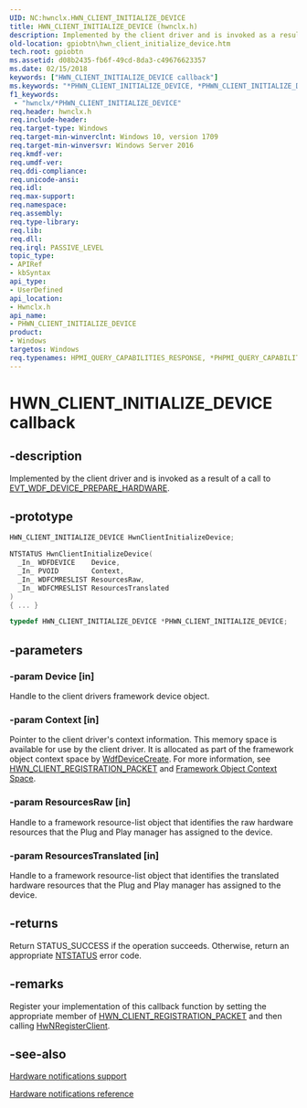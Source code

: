 ```yaml
---
UID: NC:hwnclx.HWN_CLIENT_INITIALIZE_DEVICE
title: HWN_CLIENT_INITIALIZE_DEVICE (hwnclx.h)
description: Implemented by the client driver and is invoked as a result of a call to EVT_WDF_DEVICE_PREPARE_HARDWARE.
old-location: gpiobtn\hwn_client_initialize_device.htm
tech.root: gpiobtn
ms.assetid: d08b2435-fb6f-49cd-8da3-c49676623357
ms.date: 02/15/2018
keywords: ["HWN_CLIENT_INITIALIZE_DEVICE callback"]
ms.keywords: "*PHWN_CLIENT_INITIALIZE_DEVICE, *PHWN_CLIENT_INITIALIZE_DEVICE callback function pointer, HWN_CLIENT_INITIALIZE_DEVICE, HwnClientInitializeDevice, HwnClientInitializeDevice callback function, gpiobtn.hwn_client_initialize_device, hwnclx/HwnClientInitializeDevice"
f1_keywords:
 - "hwnclx/*PHWN_CLIENT_INITIALIZE_DEVICE"
req.header: hwnclx.h
req.include-header:
req.target-type: Windows
req.target-min-winverclnt: Windows 10, version 1709
req.target-min-winversvr: Windows Server 2016
req.kmdf-ver:
req.umdf-ver:
req.ddi-compliance:
req.unicode-ansi:
req.idl:
req.max-support:
req.namespace:
req.assembly:
req.type-library:
req.lib:
req.dll:
req.irql: PASSIVE_LEVEL
topic_type:
- APIRef
- kbSyntax
api_type:
- UserDefined
api_location:
- Hwnclx.h
api_name:
- PHWN_CLIENT_INITIALIZE_DEVICE
product:
- Windows
targetos: Windows
req.typenames: HPMI_QUERY_CAPABILITIES_RESPONSE, *PHPMI_QUERY_CAPABILITIES_RESPONSE
---
```


# HWN_CLIENT_INITIALIZE_DEVICE callback


## -description



Implemented by the client driver and is invoked as a result of a call to <a href="..\wdfdevice\nc-wdfdevice-evt_wdf_device_prepare_hardware.md">EVT_WDF_DEVICE_PREPARE_HARDWARE</a>.


## -prototype


```cpp
HWN_CLIENT_INITIALIZE_DEVICE HwnClientInitializeDevice;

NTSTATUS HwnClientInitializeDevice(
  _In_ WDFDEVICE    Device,
  _In_ PVOID        Context,
  _In_ WDFCMRESLIST ResourcesRaw,
  _In_ WDFCMRESLIST ResourcesTranslated
)
{ ... }

typedef HWN_CLIENT_INITIALIZE_DEVICE *PHWN_CLIENT_INITIALIZE_DEVICE;
```


## -parameters




### -param Device [in]

Handle to the client drivers framework device object.


### -param Context [in]

Pointer to the client driver's context information. This memory space is available for use by the client driver. It is allocated as part of the framework object context space by <a href="..\wdfdevice\nf-wdfdevice-wdfdevicecreate.md">WdfDeviceCreate</a>. For more information, see <a href="https://docs.microsoft.com/windows-hardware/drivers/gpiobtn/create-a-hardware-notification-client-driver">HWN_CLIENT_REGISTRATION_PACKET</a> and  <a href="https://docs.microsoft.com/windows-hardware/drivers/wdf/framework-object-context-space">Framework Object Context Space</a>.


### -param ResourcesRaw [in]

Handle to a framework resource-list object that identifies the raw hardware resources that the Plug and Play manager has assigned to the device.


### -param ResourcesTranslated [in]

Handle to a framework resource-list object that identifies the translated hardware resources that the Plug and Play manager has assigned to the device.


## -returns




Return STATUS_SUCCESS if the operation succeeds. Otherwise, return an appropriate <a href="https://docs.microsoft.com/windows-hardware/drivers/kernel/ntstatus-values">NTSTATUS</a> error code.




## -remarks



Register your implementation of this callback function by setting the appropriate member of <a href="https://docs.microsoft.com/windows-hardware/drivers/gpiobtn/create-a-hardware-notification-client-driver">HWN_CLIENT_REGISTRATION_PACKET</a> and then calling <a href="..\hwnclx\nf-hwnclx-hwnregisterclient.md">HwNRegisterClient</a>.




## -see-also

<a href="https://docs.microsoft.com/windows-hardware/drivers/gpiobtn/hardware-notifications-support">Hardware notifications support</a>



<a href="https://docs.microsoft.com/windows-hardware/drivers/ddi/index">Hardware notifications reference</a>



 

 


